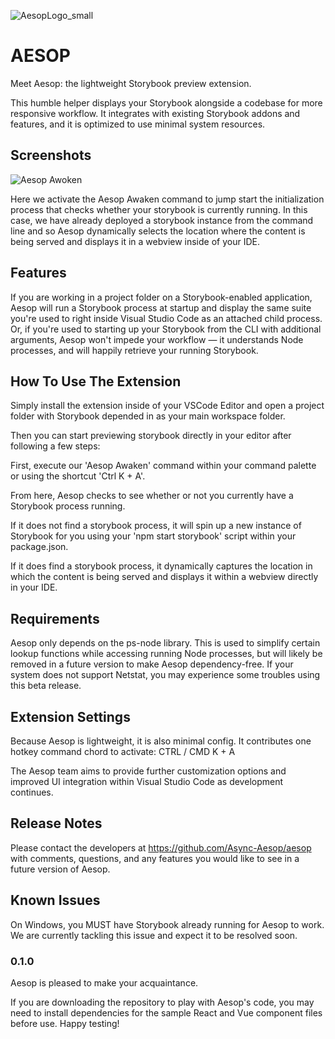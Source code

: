 ![AesopLogo_small](https://user-images.githubusercontent.com/55175891/72542775-b433f880-3852-11ea-8483-02066bc9e8ca.jpg)

# AESOP
Meet Aesop: the lightweight Storybook preview extension.
 
This humble helper displays your Storybook alongside a codebase for more responsive workflow. It integrates with existing Storybook addons and features, and it is optimized to use minimal system resources.

## Screenshots
![Aesop Awoken](https://user-images.githubusercontent.com/55175891/72540358-b3996300-384e-11ea-9477-e8823d1aedaa.gif)

Here we activate the Aesop Awaken command to jump start the initialization process that checks whether your storybook is currently running. In this case, we have already deployed a storybook instance from the command line and so Aesop dynamically selects the location where the content is being served and displays it in a webview inside of your IDE.
## Features
If you are working in a project folder on a Storybook-enabled application, Aesop will run a Storybook process at startup and display the same suite you're used to right inside Visual Studio Code as an attached child process. Or, if you're used to starting up your Storybook from the CLI with additional arguments, Aesop won't impede your workflow — it understands Node processes, and will happily retrieve your running Storybook.

## How To Use The Extension
Simply install the extension inside of your VSCode Editor and open a project folder with Storybook depended in as your main workspace folder. 

Then you can start previewing storybook directly in your editor after following a few steps:

First, execute our 'Aesop Awaken' command within your command palette or using the shortcut 'Ctrl K + A'.

From here, Aesop checks to see whether or not you currently have a Storybook process running. 

If it does not find a storybook process, it will spin up a new instance of Storybook for you using your 'npm start storybook' script within your package.json. 

If it does find a storybook process, it dynamically captures the location in which the content is being served and displays it within a webview directly in your IDE.

## Requirements
Aesop only depends on the ps-node library. This is used to simplify certain lookup functions while accessing running Node processes, but will likely be removed in a future version to make Aesop dependency-free. If your system does not support Netstat, you may experience some troubles using this beta release.

## Extension Settings
Because Aesop is lightweight, it is also minimal config. It contributes one hotkey command chord to activate: CTRL / CMD K + A

The Aesop team aims to provide further customization options and improved UI integration within Visual Studio Code as development continues.

## Release Notes
Please contact the developers at https://github.com/Async-Aesop/aesop with comments, questions, and any features you would like to see in a future version of Aesop.

## Known Issues
On Windows, you MUST have Storybook already running for Aesop to work. We are currently tackling this issue and expect it to be resolved soon.
 
### 0.1.0
Aesop is pleased to make your acquaintance.

If you are downloading the repository to play with Aesop's code, you may need to install dependencies for the sample React and Vue component files before use. Happy testing!

